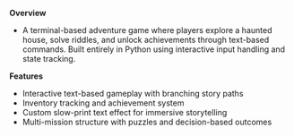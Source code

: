 **Overview**
- A terminal-based adventure game where players explore a haunted house, solve riddles, and unlock achievements through text-based commands. Built entirely in Python using interactive input handling and state tracking.

**Features**
- Interactive text-based gameplay with branching story paths
- Inventory tracking and achievement system
- Custom slow-print text effect for immersive storytelling
- Multi-mission structure with puzzles and decision-based outcomes

